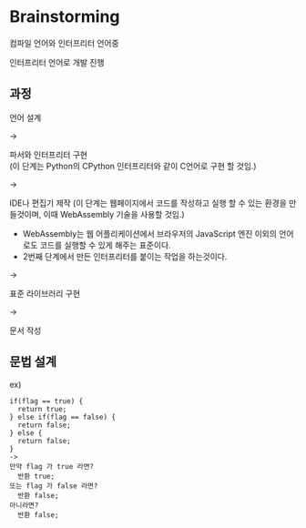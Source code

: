 # Brainstorming

컴파일 언어와 인터프리터 언어중 

인터프리터 언어로 개발 진행

## 과정 

언어 설계 

->

파서와 인터프리터 구현 <br/>
(이 단계는 Python의 CPython 인터프리터와 같이 C언어로 구현 할 것임.) 

->

IDE나 편집기 제작
(이 단계는 웹페이지에서 코드를 작성하고 실행 할 수 있는 환경을 만들것이며, 이때 WebAssembly 기술을 사용할 것임.)

* WebAssembly는 웹 어플리케이션에서 브라우저의 JavaScript 엔진 이외의 언어로도 코드를 실행할 수 있게 해주는 표준이다.
* 2번째 단계에서 만든 인터프리터를 붙이는 작업을 하는것이다.

->

표준 라이브러리 구현

->

문서 작성 

## 문법 설계
ex)
```
if(flag == true) {
  return true;
} else if(flag == false) {
  return false;
} else {
  return false;
}
->
만약 flag 가 true 라면?
  반환 true;
또는 flag 가 false 라면?
  반환 false;
아니라면?
  반환 false;
```
